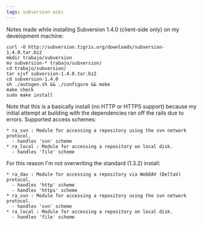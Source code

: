 ```yaml
---
tags: subversion wiki
---
```


Notes made while installing Subversion 1.4.0 (client-side only) on my development machine:

    curl -O http://subversion.tigris.org/downloads/subversion-1.4.0.tar.bz2
    mkdir trabajo/subversion
    mv subversion-* trabajo/subversion/
    cd trabajo/subversion/
    tar xjvf subversion-1.4.0.tar.bz2
    cd subversion-1.4.0
    sh ./autogen.sh && ./configure && make
    make check
    sudo make install

Note that this is a basically install (no HTTP or HTTPS support) because my initial attempt at building with the dependencies ran off the rails due to errors. Supported access schemes:

    * ra_svn : Module for accessing a repository using the svn network protocol.
      - handles 'svn' scheme
    * ra_local : Module for accessing a repository on local disk.
      - handles 'file' scheme

For this reason I'm not overwriting the standard (1.3.2) install:

    * ra_dav : Module for accessing a repository via WebDAV (DeltaV) protocol.
      - handles 'http' scheme
      - handles 'https' scheme
    * ra_svn : Module for accessing a repository using the svn network protocol.
      - handles 'svn' scheme
    * ra_local : Module for accessing a repository on local disk.
      - handles 'file' scheme
